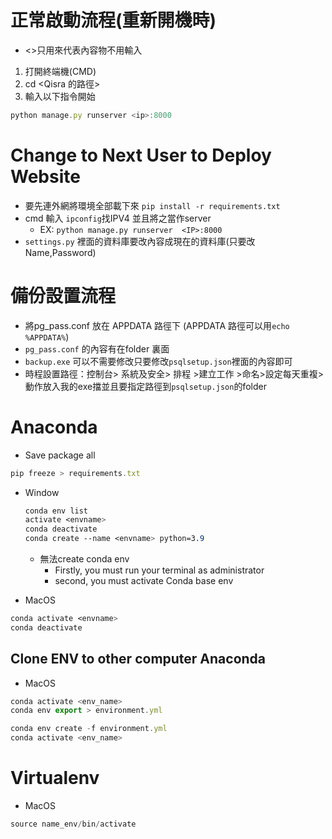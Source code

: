 # 正常啟動流程(重新開機時)

- <>只用來代表內容物不用輸入
1. 打開終端機(CMD)
2. cd <Qisra 的路徑>
3. 輸入以下指令開始

```jsx
python manage.py runserver <ip>:8000
```

# Change to Next User to Deploy Website

- 要先連外網將環境全部載下來 `pip install -r requirements.txt`
- cmd 輸入 `ipconfig`找IPV4 並且將之當作server
    - EX: `python manage.py runserver  <IP>:8000`
- `settings.py` 裡面的資料庫要改內容成現在的資料庫(只要改Name,Password)

# 備份設置流程

- 將pg_pass.conf 放在 APPDATA 路徑下 (APPDATA 路徑可以用`echo %APPDATA%`)
- `pg_pass.conf` 的內容有在folder 裏面
- `backup.exe` 可以不需要修改只要修改`psqlsetup.json`裡面的內容即可
- 時程設置路徑：控制台> 系統及安全> 排程 >建立工作 >命名>設定每天重複>動作放入我的exe擋並且要指定路徑到`psqlsetup.json`的folder

# Anaconda

- Save package all

```jsx
pip freeze > requirements.txt
```

- Window
    
    ```css
    conda env list
    activate <envname>
    conda deactivate
    conda create --name <envname> python=3.9
    ```
    
    - 無法create conda env
        - Firstly, you must run your terminal as administrator
        - second, you must activate Conda base env
- MacOS

```css
conda activate <envname>
conda deactivate
```

## Clone ENV to other computer Anaconda

- MacOS

```jsx
conda activate <env_name>
conda env export > environment.yml

conda env create -f environment.yml
conda activate <env_name>
```

# Virtualenv

- MacOS
```jsx
source name_env/bin/activate
```
